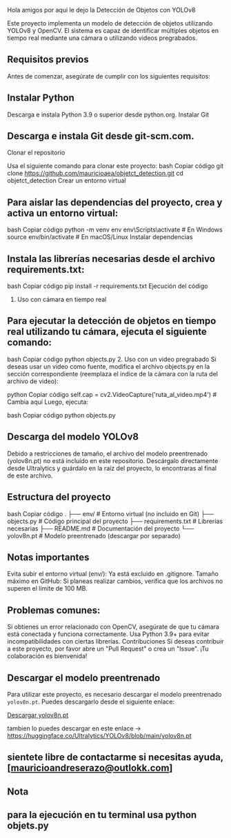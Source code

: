 Hola amigos por aqui le dejo la Detección de Objetos con YOLOv8

Este proyecto implementa un modelo de detección de objetos utilizando YOLOv8 y OpenCV. El sistema es capaz de identificar múltiples objetos en tiempo real mediante una cámara o utilizando videos pregrabados.

## Requisitos previos
Antes de comenzar, asegúrate de cumplir con los siguientes requisitos:

## Instalar Python

Descarga e instala Python 3.9 o superior desde python.org.
Instalar Git

## Descarga e instala Git desde git-scm.com.
Clonar el repositorio

Usa el siguiente comando para clonar este proyecto:
bash
Copiar código
git clone https://github.com/mauricioaea/objetct_detection.git
cd objetct_detection
Crear un entorno virtual

## Para aislar las dependencias del proyecto, crea y activa un entorno virtual:
bash
Copiar código
python -m venv env
env\Scripts\activate  # En Windows
source env/bin/activate  # En macOS/Linux
Instalar dependencias

## Instala las librerías necesarias desde el archivo requirements.txt:
bash
Copiar código
pip install -r requirements.txt
Ejecución del código
1. Uso con cámara en tiempo real

## Para ejecutar la detección de objetos en tiempo real utilizando tu cámara, ejecuta el siguiente comando:

bash
Copiar código
python objects.py
2. Uso con un video pregrabado
Si deseas usar un video como fuente, modifica el archivo objects.py en la sección correspondiente (reemplaza el índice de la cámara con la ruta del archivo de video):

python
Copiar código
self.cap = cv2.VideoCapture('ruta_al_video.mp4')  # Cambia aquí
Luego, ejecuta:

bash
Copiar código
python objects.py
## Descarga del modelo YOLOv8
Debido a restricciones de tamaño, el archivo del modelo preentrenado (yolov8n.pt) no está incluido en este repositorio.
Descárgalo directamente desde Ultralytics y guárdalo en la raíz del proyecto, lo encontraras al final de este archivo.

## Estructura del proyecto
bash
Copiar código
.
├── env/                  # Entorno virtual (no incluido en Git)
├── objects.py            # Código principal del proyecto
├── requirements.txt      # Librerías necesarias
├── README.md             # Documentación del proyecto
└── yolov8n.pt            # Modelo preentrenado (descargar por separado)

## Notas importantes
Evita subir el entorno virtual (env/): Ya está excluido en .gitignore.
Tamaño máximo en GitHub: Si planeas realizar cambios, verifica que los archivos no superen el límite de 100 MB.

## Problemas comunes:
Si obtienes un error relacionado con OpenCV, asegúrate de que tu cámara está conectada y funciona correctamente.
Usa Python 3.9+ para evitar incompatibilidades con ciertas librerías.
Contribuciones
Si deseas contribuir a este proyecto, por favor abre un "Pull Request" o crea un "Issue". ¡Tu colaboración es bienvenida!


## Descargar el modelo preentrenado

Para utilizar este proyecto, es necesario descargar el modelo preentrenado `yolov8n.pt`. Puedes descargarlo desde el siguiente enlace:

[Descargar yolov8n.pt](https://github.com/ultralytics/ultralytics/releases) 

tambien lo puedes descargar en este enlace -> https://huggingface.co/Ultralytics/YOLOv8/blob/main/yolov8n.pt

## sientete libre de contactarme si necesitas ayuda, [mauricioandreserazo@outlokk.com] 

## Nota

## para la ejecución en tu terminal usa python objets.py


